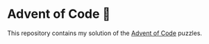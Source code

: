 # Advent of Code 🎄

This repository contains my solution of the [Advent of Code](https://adventofcode.com/) puzzles.

